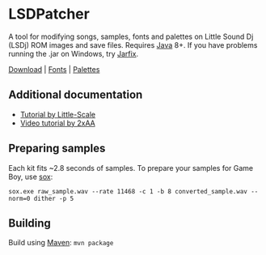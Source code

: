 # LSDPatcher

A tool for modifying songs, samples, fonts and palettes on Little Sound Dj (LSDj) ROM images and save files. Requires
[Java][java] 8+. If you have problems running the .jar on Windows, try [Jarfix][jarfix].

[Download][releases] | [Fonts][lsdfnts] | [Palettes][lsdpals]

## Additional documentation
- [Tutorial by Little-Scale](http://little-scale.blogspot.com/2008/11/how-to-prepare-samples-and-create-lsdj.html)
- [Video tutorial by 2xAA](http://www.youtube.com/watch?v=FGeVrW5Jxww)

## Preparing samples

Each kit fits ~2.8 seconds of samples. To prepare your samples for Game Boy, use [sox]:

```shell
sox.exe raw_sample.wav --rate 11468 -c 1 -b 8 converted_sample.wav --norm=0 dither -p 5
```
## Building

Build using [Maven](https://maven.apache.org/): `mvn package`


[sox]: http://sox.sourceforge.net/
[releases]: https://github.com/jkotlinski/lsdpatch/releases
[wiki]: https://github.com/jkotlinski/lsdpatch/wiki/Documentation
[jarfix]: http://johann.loefflmann.net/en/software/jarfix/index.html
[java]: http://www.java.com/
[lsdfnts]: https://github.com/psgcabal/lsdfonts
[lsdpals]: https://github.com/psgcabal/lsdpals
